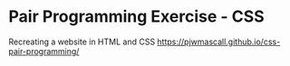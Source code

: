# Pair Programming Exercise - CSS

Recreating a website in HTML and CSS
https://pjwmascall.github.io/css-pair-programming/

